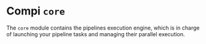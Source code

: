 # Compi `core`
The `core` module contains the pipelines execution engine, which is in charge of launching your pipeline tasks and managing their parallel execution.
